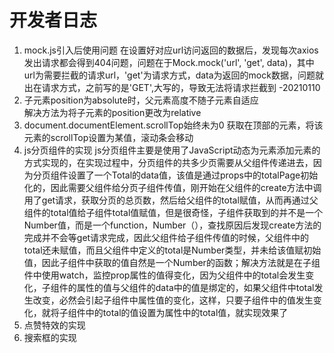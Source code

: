 # 开发者日志
1. mock.js引入后使用问题
   在设置好对应url访问返回的数据后，发现每次axios发出请求都会得到404问题，问题在于Mock.mock('url', 'get', data)，其中url为需要拦截的请求url，'get'为请求方式，data为返回的mock数据，问题就出在请求方式，之前写的是'GET',大写的，导致无法将请求拦截到  -20210110
2. 子元素position为absolute时，父元素高度不随子元素自适应  
   解决方法为将子元素的position更改为relative
3. document.documentElement.scrollTop始终未为0
   获取在顶部的元素，将该元素的scrollTop设置为某值，滚动条会移动
4. js分页组件的实现
   js分页组件主要是使用了JavaScript动态为元素添加元素的方式实现的，在实现过程中，分页组件的共多少页需要从父组件传递进去，因为分页组件设置了一个Total的data值，该值是通过props中的totalPage初始化的，因此需要父组件给分页子组件传值，刚开始在父组件的create方法中调用了get请求，获取分页的总页数，然后给父组件的total赋值，从而再通过父组件的total值给子组件total值赋值，但是很奇怪，子组件获取到的并不是一个Number值，而是一个function，Number（），查找原因后发现create方法的完成并不会等get请求完成，因此父组件给子组件传值的时候，父组件中的total还未赋值，而且父组件中定义的total是Number类型，并未给该值赋初始值，因此子组件中获取的值自然是一个Number的函数；解决方法就是在子组件中使用watch，监控prop属性的值得变化，因为父组件中的total会发生变化，子组件的属性的值与父组件的data中的值是绑定的，如果父组件中total发生改变，必然会引起子组件中属性值的变化，这样，只要子组件中的值发生变化，就将子组件中的total的值设置为属性中的total值，就实现效果了
5. 点赞特效的实现
6. 搜索框的实现
